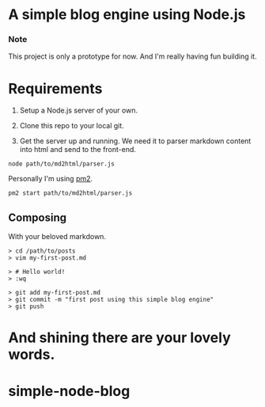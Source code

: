 A simple blog engine using Node.js
=================

### Note

This project is only a prototype for now. And I'm really having fun building it.

# Requirements

1. Setup a Node.js server of your own.

2. Clone this repo to your local git.

3. Get the server up and running. We need it to parser markdown content into html and send to the front-end.

`node path/to/md2html/parser.js`

Personally I'm using [pm2](https://github.com/Unitech/pm2).

`pm2 start path/to/md2html/parser.js`

## Composing

With your beloved markdown.

```shell
> cd /path/to/posts
> vim my-first-post.md

> # Hello world!
> :wq

> git add my-first-post.md
> git commit -m "first post using this simple blog engine"
> git push
```
And shining there are your lovely words.
=======
simple-node-blog
================

